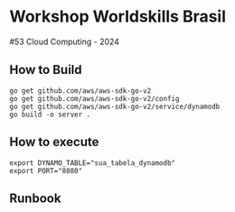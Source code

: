 # Workshop Worldskills Brasil
#53 Cloud Computing - 2024

## How to Build

```
go get github.com/aws/aws-sdk-go-v2
go get github.com/aws/aws-sdk-go-v2/config
go get github.com/aws/aws-sdk-go-v2/service/dynamodb
go build -o server .
```

## How to execute

```
export DYNAMO_TABLE="sua_tabela_dynamodb"
export PORT="8080"
```

## Runbook